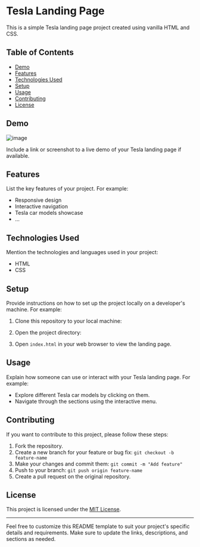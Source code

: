 # Tesla Landing Page

This is a simple Tesla landing page project created using vanilla HTML and CSS.

## Table of Contents

- [Demo](#demo)
- [Features](#features)
- [Technologies Used](#technologies-used)
- [Setup](#setup)
- [Usage](#usage)
- [Contributing](#contributing)
- [License](#license)

## Demo
![image](https://github.com/GeorginaMampuru/Tesla-landingPage/assets/66384787/050d7941-0783-4c1d-b646-fa01293ef3c3)


Include a link or screenshot to a live demo of your Tesla landing page if available.

## Features

List the key features of your project. For example:
- Responsive design
- Interactive navigation
- Tesla car models showcase
- ...

## Technologies Used

Mention the technologies and languages used in your project:
- HTML
- CSS

## Setup

Provide instructions on how to set up the project locally on a developer's machine. For example:
1. Clone this repository to your local machine:

2. Open the project directory:

3. Open `index.html` in your web browser to view the landing page.

## Usage

Explain how someone can use or interact with your Tesla landing page. For example:
- Explore different Tesla car models by clicking on them.
- Navigate through the sections using the interactive menu.

## Contributing

If you want to contribute to this project, please follow these steps:

1. Fork the repository.
2. Create a new branch for your feature or bug fix: `git checkout -b feature-name`
3. Make your changes and commit them: `git commit -m "Add feature"`
4. Push to your branch: `git push origin feature-name`
5. Create a pull request on the original repository.

## License

This project is licensed under the [MIT License](LICENSE.md).

---

Feel free to customize this README template to suit your project's specific details and requirements. Make sure to update the links, descriptions, and sections as needed.

